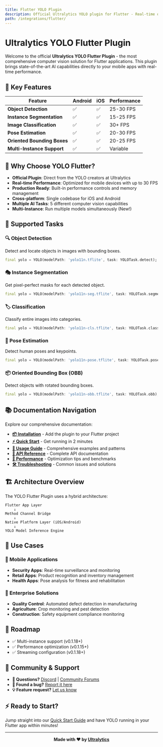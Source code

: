 ```yaml
---
title: Flutter YOLO Plugin
description: Official Ultralytics YOLO plugin for Flutter - Real-time object detection, segmentation, and pose estimation
path: /integrations/flutter/
---
```


# Ultralytics YOLO Flutter Plugin

Welcome to the official **Ultralytics YOLO Flutter Plugin** - the most comprehensive computer vision solution for Flutter applications. This plugin brings state-of-the-art AI capabilities directly to your mobile apps with real-time performance.

## 🚀 Key Features

| Feature                     | Android | iOS | Performance |
| --------------------------- | ------- | --- | ----------- |
| **Object Detection**        | ✅      | ✅  | 25-30 FPS   |
| **Instance Segmentation**   | ✅      | ✅  | 15-25 FPS   |
| **Image Classification**    | ✅      | ✅  | 30+ FPS     |
| **Pose Estimation**         | ✅      | ✅  | 20-30 FPS   |
| **Oriented Bounding Boxes** | ✅      | ✅  | 20-25 FPS   |
| **Multi-Instance Support**  | ✅      | ✅  | Variable    |

## 🎯 Why Choose YOLO Flutter?

- **Official Plugin**: Direct from the YOLO creators at Ultralytics
- **Real-time Performance**: Optimized for mobile devices with up to 30 FPS
- **Production Ready**: Built-in performance controls and memory management
- **Cross-platform**: Single codebase for iOS and Android
- **Multiple AI Tasks**: 5 different computer vision capabilities
- **Multi-Instance**: Run multiple models simultaneously (New!)

## 🎨 Supported Tasks

### 🔍 Object Detection

Detect and locate objects in images with bounding boxes.

```dart
final yolo = YOLO(modelPath: 'yolo11n.tflite', task: YOLOTask.detect);
```

### 🎭 Instance Segmentation

Get pixel-perfect masks for each detected object.

```dart
final yolo = YOLO(modelPath: 'yolo11n-seg.tflite', task: YOLOTask.segment);
```

### 🏷️ Classification

Classify entire images into categories.

```dart
final yolo = YOLO(modelPath: 'yolo11n-cls.tflite', task: YOLOTask.classify);
```

### 🤸 Pose Estimation

Detect human poses and keypoints.

```dart
final yolo = YOLO(modelPath: 'yolo11n-pose.tflite', task: YOLOTask.pose);
```

### 📦 Oriented Bounding Box (OBB)

Detect objects with rotated bounding boxes.

```dart
final yolo = YOLO(modelPath: 'yolo11n-obb.tflite', task: YOLOTask.obb);
```

## 📚 Documentation Navigation

Explore our comprehensive documentation:

- **[📦 Installation](install.md)** - Add the plugin to your Flutter project
- **[⚡ Quick Start](quickstart.md)** - Get running in 2 minutes
- **[📖 Usage Guide](usage.md)** - Comprehensive examples and patterns
- **[🔧 API Reference](api.md)** - Complete API documentation
- **[🚀 Performance](performance.md)** - Optimization tips and benchmarks
- **[🛠️ Troubleshooting](troubleshooting.md)** - Common issues and solutions

## 🏗️ Architecture Overview

The YOLO Flutter Plugin uses a hybrid architecture:

```
Flutter App Layer
    ↓
Method Channel Bridge
    ↓
Native Platform Layer (iOS/Android)
    ↓
YOLO Model Inference Engine
```

## 🎯 Use Cases

### 📱 Mobile Applications

- **Security Apps**: Real-time surveillance and monitoring
- **Retail Apps**: Product recognition and inventory management
- **Health Apps**: Pose analysis for fitness and rehabilitation

### 🏢 Enterprise Solutions

- **Quality Control**: Automated defect detection in manufacturing
- **Agriculture**: Crop monitoring and pest detection
- **Construction**: Safety equipment compliance monitoring

## 🔮 Roadmap

- ✅ Multi-instance support (v0.1.18+)
- ✅ Performance optimization (v0.1.15+)
- ✅ Streaming configuration (v0.1.18+)

## 🤝 Community & Support

- **💬 Questions?** [Discord](https://discord.com/invite/ultralytics) | [Community Forums](https://community.ultralytics.com/)
- **🐛 Found a bug?** [Report it here](https://github.com/ultralytics/yolo-flutter-app/issues/new)
- **💡 Feature request?** [Let us know](https://github.com/ultralytics/yolo-flutter-app/discussions)

## ⚡ Ready to Start?

Jump straight into our [Quick Start Guide](quickstart.md) and have YOLO running in your Flutter app within minutes!

---

<div align="center">
<strong>Made with ❤️ by <a href="https://www.ultralytics.com/">Ultralytics</a></strong>
</div>
